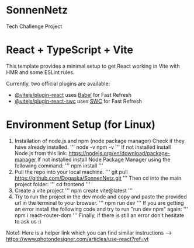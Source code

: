 # SonnenNetz
Tech Challenge Project
# React + TypeScript + Vite

This template provides a minimal setup to get React working in Vite with HMR and some ESLint rules.

Currently, two official plugins are available:

- [@vitejs/plugin-react](https://github.com/vitejs/vite-plugin-react/blob/main/packages/plugin-react/README.md) uses [Babel](https://babeljs.io/) for Fast Refresh
- [@vitejs/plugin-react-swc](https://github.com/vitejs/vite-plugin-react-swc) uses [SWC](https://swc.rs/) for Fast Refresh

# Environment Setup (for Linux) 

1. Installation of node.js and npm (node package manager)
    Check if they have already installed.
   '''
    node -v
    npm -v
   '''
   If not installed install Node.js from this link:
        https://nodejs.org/en/download/package-manager
   If not installed install Node Package Manager using the following command:
   '''
   npm install
   '''
2. Pull the repo into your local machine.
   '''
   git pull https://github.com/Dogaska/SonnenNetz.git
   '''
   Then cd into the main project folder:
   '''
   cd frontend
   '''
3. Create a vite project 
   '''
   npm create vite@latest 
   '''
4.  Try to run the project in the dev mode and copy and paste the provided url in the terminal to your browser.
    '''
    npm run dev
    '''
    If you are getting an error install the following code and try to run "run dev npm" again:
    '''
    npm i react-router-dom
    '''
Finally, if there is still an error don't hesitate to ask us :)

Note!: Here is a helper link which you can find similar instructions --> https://www.photondesigner.com/articles/use-react?ref=yt
